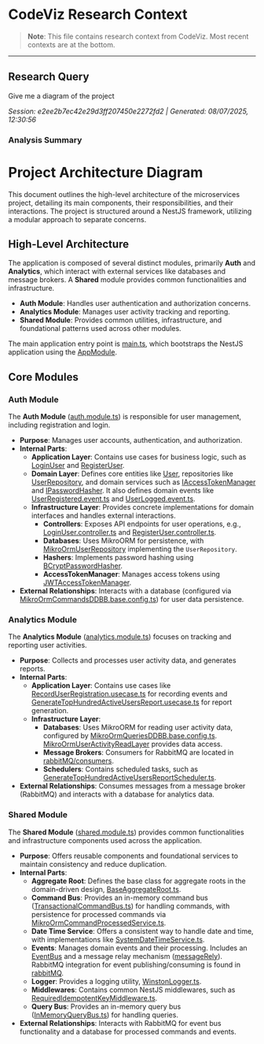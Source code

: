 # CodeViz Research Context

> **Note**: This file contains research context from CodeViz. Most recent contexts are at the bottom.

---

## Research Query

Give me a diagram of the project

*Session: e2ee2b7ec42e29d3ff207450e2272fd2 | Generated: 08/07/2025, 12:30:56*

### Analysis Summary

# Project Architecture Diagram

This document outlines the high-level architecture of the microservices project, detailing its main components, their responsibilities, and their interactions. The project is structured around a NestJS framework, utilizing a modular approach to separate concerns.

## High-Level Architecture

The application is composed of several distinct modules, primarily **Auth** and **Analytics**, which interact with external services like databases and message brokers. A **Shared** module provides common functionalities and infrastructure.

- **Auth Module**: Handles user authentication and authorization concerns.
- **Analytics Module**: Manages user activity tracking and reporting.
- **Shared Module**: Provides common utilities, infrastructure, and foundational patterns used across other modules.

The main application entry point is [main.ts](app/main.ts), which bootstraps the NestJS application using the [AppModule](app/app.module.ts).

## Core Modules

### Auth Module

The **Auth Module** ([auth.module.ts](src/auth/auth.module.ts)) is responsible for user management, including registration and login.

- **Purpose**: Manages user accounts, authentication, and authorization.
- **Internal Parts**:
    - **Application Layer**: Contains use cases for business logic, such as [LoginUser](src/auth/user/application/LoginUser/LoginUser.usecase.ts) and [RegisterUser](src/auth/user/application/RegisterUser/RegisterUser.usecase.ts).
    - **Domain Layer**: Defines core entities like [User](src/auth/user/domain/User.ts), repositories like [UserRepository](src/auth/user/domain/UserRepository.ts), and domain services such as [IAccessTokenManager](src/auth/user/domain/IAccessTokenManager.ts) and [IPasswordHasher](src/auth/user/domain/IPasswordHasher.ts). It also defines domain events like [UserRegistered.event.ts](src/auth/user/domain/events/UserRegistered.event.ts) and [UserLogged.event.ts](src/auth/user/domain/events/UserLogged.event.ts).
    - **Infrastructure Layer**: Provides concrete implementations for domain interfaces and handles external interactions.
        - **Controllers**: Exposes API endpoints for user operations, e.g., [LoginUser.controller.ts](src/auth/user/infrastructure/controllers/LoginUser/LoginUser.controller.ts) and [RegisterUser.controller.ts](src/auth/user/infrastructure/controllers/RegisterUser/RegisterUser.controller.ts).
        - **Databases**: Uses MikroORM for persistence, with [MikroOrmUserRepository](src/auth/user/infrastructure/databases/mikroOrm/MikroOrmUserRepository.ts) implementing the `UserRepository`.
        - **Hashers**: Implements password hashing using [BCryptPasswordHasher](src/auth/user/infrastructure/hashers/BCryptPasswordHasher.ts).
        - **AccessTokenManager**: Manages access tokens using [JWTAccessTokenManager](src/auth/user/infrastructure/accessTokenManager/JWTAccessTokenManager.ts).
- **External Relationships**: Interacts with a database (configured via [MikroOrmCommandsDDBB.base.config.ts](src/auth/user/infrastructure/databases/mikroOrm/MikroOrmCommandsDDBB.base.config.ts)) for user data persistence.

### Analytics Module

The **Analytics Module** ([analytics.module.ts](src/analytics/analytics.module.ts)) focuses on tracking and reporting user activities.

- **Purpose**: Collects and processes user activity data, and generates reports.
- **Internal Parts**:
    - **Application Layer**: Contains use cases like [RecordUserRegistration.usecase.ts](src/analytics/user-activity/application/RecordUserRegistration/RecordUserRegistration.usecase.ts) for recording events and [GenerateTopHundredActiveUsersReport.usecase.ts](src/analytics/user-activity/application/GenerateTopHundredActiveUsersReport/GenerateTopHundredActiveUsersReport.usecase.ts) for report generation.
    - **Infrastructure Layer**:
        - **Databases**: Uses MikroORM for reading user activity data, configured by [MikroOrmQueriesDDBB.base.config.ts](src/analytics/user-activity/infrastructure/databases/mikroOrm/MikroOrmQueriesDDBB.base.config.ts). [MikroOrmUserActivityReadLayer](src/analytics/user-activity/infrastructure/databases/mikroOrm/MikroOrmUserActivityReadLayer.ts) provides data access.
        - **Message Brokers**: Consumers for RabbitMQ are located in [rabbitMQ/consumers](src/analytics/user-activity/infrastructure/messageBrokers/rabbitMQ/consumers).
        - **Schedulers**: Contains scheduled tasks, such as [GenerateTopHundredActiveUsersReportScheduler.ts](src/analytics/user-activity/infrastructure/schedulers/GenerateTopHundredActiveUsersReportScheduler.ts).
- **External Relationships**: Consumes messages from a message broker (RabbitMQ) and interacts with a database for analytics data.

### Shared Module

The **Shared Module** ([shared.module.ts](src/shared/shared.module.ts)) provides common functionalities and infrastructure components used across the application.

- **Purpose**: Offers reusable components and foundational services to maintain consistency and reduce duplication.
- **Internal Parts**:
    - **Aggregate Root**: Defines the base class for aggregate roots in the domain-driven design, [BaseAggregateRoot.ts](src/shared/aggregateRoot/domain/BaseAggregateRoot.ts).
    - **Command Bus**: Provides an in-memory command bus ([TransactionalCommandBus.ts](src/shared/commandBus/TransactionalCommandBus.ts)) for handling commands, with persistence for processed commands via [MikroOrmCommandProcessedService.ts](src/shared/commandBus/infrastructure/mikroOrm/MikroOrmCommandProcessedService.ts).
    - **Date Time Service**: Offers a consistent way to handle date and time, with implementations like [SystemDateTimeService.ts](src/shared/dateTimeService/infrastructure/SystemDateTimeService.ts).
    - **Events**: Manages domain events and their processing. Includes an [EventBus](src/shared/events/eventBus/infrastructure/IEventBus.ts) and a message relay mechanism ([messageRely](src/shared/events/messageRely)). RabbitMQ integration for event publishing/consuming is found in [rabbitMQ](src/shared/events/eventBus/infrastructure/rabbitMQ).
    - **Logger**: Provides a logging utility, [WinstonLogger.ts](src/shared/logger/WinstonLogger.ts).
    - **Middlewares**: Contains common NestJS middlewares, such as [RequiredIdempotentKeyMiddleware.ts](src/shared/middlewares/RequiredIdempotentKeyMiddleware/RequiredIdempotentKeyMiddleware.ts).
    - **Query Bus**: Provides an in-memory query bus ([InMemoryQueryBus.ts](src/shared/queryBus/InMemoryQueryBus.ts)) for handling queries.
- **External Relationships**: Interacts with RabbitMQ for event bus functionality and a database for processed commands and events.

